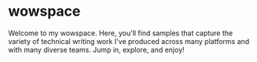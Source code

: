 # wowspace
Welcome to my wowspace. Here, you'll find samples that capture the variety of technical writing work I've produced across many platforms and with many diverse teams. Jump in, explore, and enjoy!

